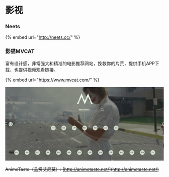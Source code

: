 # 影视

### Neets

{% embed url="http://neets.cc/" %}



### 影猫MVCAT

富有设计感，非常强大和精准的电影推荐网站，挽救你的片荒，提供手机APP下载，也提供视频观看链接。

{% embed url="https://www.mvcat.com/" %}

![](../../.gitbook/assets/image.png)

~~AnimeTaste（品赏艾尼莫）: [http://animetaste.net/](http://animetaste.net/)~~


